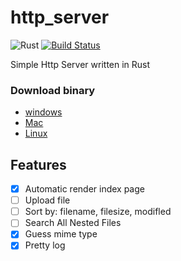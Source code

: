 # http_server

![Rust](https://github.com/its-ash/http_server/workflows/Rust/badge.svg) [![Build Status](https://travis-ci.org/its-ash/http_server.svg?branch=master)](https://travis-ci.org/its-ash/http_server)

Simple Http Server written in Rust 



### Download binary

- [windows](https://github.com/neofox-in/http_server/releases/download/windows/http_server.exe)
- [Mac](https://github.com/neofox-in/http_server/releases/download/os-x/http_server_darwin)
- [Linux](https://github.com/neofox-in/http_server/releases/download/linux/http_server_amd64)

## Features



- [x] Automatic render index page
- [ ] Upload file
- [ ] Sort by: filename, filesize, modifled
- [ ] Search All Nested Files
- [x] Guess mime type
- [x] Pretty log